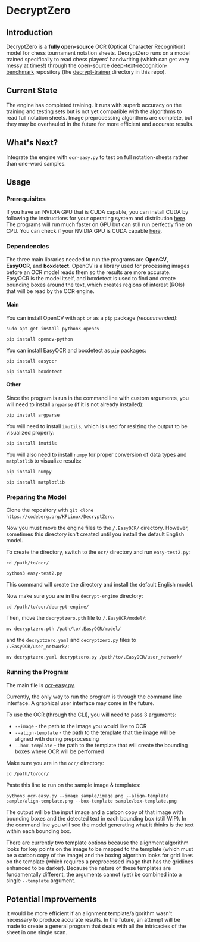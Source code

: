 # DecryptZero

## Introduction

DecryptZero is a **fully open-source** OCR (Optical Character Recognition) model for chess tournament notation sheets. DecryptZero runs on a model trained specifically to read chess players' handwriting (which can get very messy at times!) through the open-source [deep-text-recognition-benchmark](https://github.com/clovaai/deep-text-recognition-benchmark) repository (the [decrypt-trainer](decrypt-trainer) directory in this repo).

## Current State

The engine has completed training. It runs with superb accuracy on the training and testing sets but is not yet compatible with the algorithms to read full notation sheets. Image preprocessing algorithms are complete, but they may be overhauled in the future for more efficient and accurate results.

## What's Next?

Integrate the engine with `ocr-easy.py` to test on full notation-sheets rather than one-word samples.

## Usage

### Prerequisites

If you have an NVIDIA GPU that is CUDA capable, you can install CUDA by following the instructions for your operating system and distribution [here](https://docs.nvidia.com/cuda/index.html). The programs will run much faster on GPU but can still run perfectly fine on CPU. You can check if your NVIDIA GPU is CUDA capable [here](https://developer.nvidia.com/cuda-gpus).

### Dependencies

The three main libraries needed to run the programs are **OpenCV**, **EasyOCR**, and **boxdetect**. OpenCV is a library used for processing images before an OCR model reads them so the results are more accurate. EasyOCR is the model itself, and boxdetect is used to find and create bounding boxes around the text, which creates regions of interest (ROIs) that will be read by the OCR engine.

#### Main

You can install OpenCV with `apt` or as a `pip` package *(recommended)*:

```shell
sudo apt-get install python3-opencv
```

```shell
pip install opencv-python
```

You can install EasyOCR and boxdetect as `pip` packages:

```shell
pip install easyocr
```

```shell
pip install boxdetect
```

#### Other

Since the program is run in the command line with custom arguments, you will need to install `argparse` (if it is not already installed):

```shell
pip install argparse
```

You will need to install `imutils`, which is used for resizing the output to be visualized properly:

```shell
pip install imutils
```

You will also need to install `numpy` for proper conversion of data types and `matplotlib` to visualize results:

```shell
pip install numpy
```

```shell
pip install matplotlib
```

### Preparing the Model

Clone the repository with `git clone https://codeberg.org/KPLinux/DecryptZero`. 

Now you must move the engine files to the `/.EasyOCR/` directory. However, sometimes this directory isn't created until you install the default English model.

To create the directory, switch to the `ocr/` directory and run `easy-test2.py`:

```shell
cd /path/to/ocr/
```

```shell
python3 easy-test2.py
```

This command will create the directory and install the default English model.

Now make sure you are in the `decrypt-engine` directory:

```shell
cd /path/to/ocr/decrypt-engine/
```

Then, move the `decryptzero.pth` file to `/.EasyOCR/model/`:

```shell
mv decryptzero.pth /path/to/.EasyOCR/model/
```

and the `decryptzero.yaml` and `decryptzero.py` files to `/.EasyOCR/user_network/`:

```shell
mv decryptzero.yaml decryptzero.py /path/to/.EasyOCR/user_network/
```

### Running the Program
The main file is [ocr-easy.py](ocr-easy.py).

Currently, the only way to run the program is through the command line interface. A graphical user interface may come in the future.

To use the OCR (through the CLI), you will need to pass 3 arguments:
* `--image` - the path to the image you would like to OCR
* `--align-template` - the path to the template that the image will be aligned with during preprocessing
* `--box-template` - the path to the template that will create the bounding boxes where OCR will be performed

Make sure you are in the `ocr/` directory:

```shell
cd /path/to/ocr/
```

Paste this line to run on the sample image & templates:

```shell
python3 ocr-easy.py --image sample/image.png --align-template sample/align-template.png --box-template sample/box-template.png
```

The output will be the input image and a carbon copy of that image with bounding boxes and the detected text in each bounding box (still WIP). In the command line you will see the model generating what it thinks is the text within each bounding box.

There are currently two template options because the alignment algorithm looks for key points on the image to be mapped to the template (which must be a carbon copy of the image) and the boxing algorithm looks for grid lines on the template (which requires a preprocessed image that has the gridlines enhanced to be darker). Because the nature of these templates are fundamentally different, the arguments cannot (yet) be combined into a single `--template` argument.

## Potential Improvements
It would be more efficient if an alignment template/algorithm wasn't necessary to produce accurate results. In the future, an attempt will be made to create a general program that deals with all the intricacies of the sheet in one single scan.